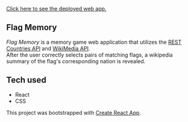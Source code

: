 [Click here to see the deployed web app.](https://mcromp.github.io/flag-memory)

## Flag Memory

<i>Flag Memory</i> is a memory game web application that utilizes the [REST Countries API](https://restcountries.eu/) and [WikiMedia API](https://wikimedia.org/api/rest_v1/).  
After the user correctly selects pairs of matching flags, a wikipedia summary of the flag's corresponding nation is revealed.

## Tech used

- React
- CSS

This project was bootstrapped with [Create React App](https://github.com/facebook/create-react-app).
